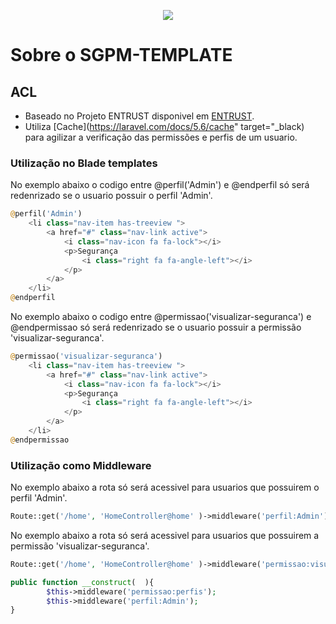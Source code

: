 <p align="center"><img src="https://laravel.com/assets/img/components/logo-laravel.svg"></p>


# Sobre o SGPM-TEMPLATE

## ACL

 - Baseado no Projeto ENTRUST disponivel em [ENTRUST](https://github.com/Zizaco/entrust).
 - Utiliza  [Cache](https://laravel.com/docs/5.6/cache" target="_black)   para agilizar a verificação das permissões e perfis de um usuario.
  
### Utilização no Blade templates

No exemplo abaixo o codigo entre @perfil('Admin') e @endperfil só será redenrizado se o usuario possuir o perfil 'Admin'.

```php
@perfil('Admin')
	<li class="nav-item has-treeview ">
		<a href="#" class="nav-link active">
			<i class="nav-icon fa fa-lock"></i>
			<p>Segurança
				<i class="right fa fa-angle-left"></i>
			</p>
		</a> 
	</li>
@endperfil
```
	
No exemplo abaixo o codigo entre @permissao('visualizar-seguranca') e @endpermissao só será redenrizado se o usuario possuir a permissão 'visualizar-seguranca'.

```php
@permissao('visualizar-seguranca')
	<li class="nav-item has-treeview ">
		<a href="#" class="nav-link active">
			<i class="nav-icon fa fa-lock"></i>
			<p>Segurança
				<i class="right fa fa-angle-left"></i>
			</p>
		</a> 
	</li>
@endpermissao
```



### Utilização como Middleware


No exemplo abaixo a rota só será acessivel para usuarios que possuirem o perfil 'Admin'.
```php 
Route::get('/home', 'HomeController@home' )->middleware('perfil:Admin')->name('inicio');
```
 

No exemplo abaixo a rota só será acessivel para usuarios que possuirem a permissão  'visualizar-seguranca'.
```php 
Route::get('/home', 'HomeController@home' )->middleware('permissao:visualizar-seguranca')->name('inicio');
```



```php
public function __construct(  ){     
        $this->middleware('permissao:perfis');  
        $this->middleware('perfil:Admin');  
}
```



